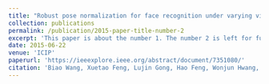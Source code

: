 ```yaml
---
title: "Robust pose normalization for face recognition under varying views"
collection: publications
permalink: /publication/2015-paper-title-number-2
excerpt: 'This paper is about the number 1. The number 2 is left for future work.'
date: 2015-06-22
venue: 'ICIP'
paperurl: 'https://ieeexplore.ieee.org/abstract/document/7351080/'
citation: 'Biao Wang, Xuetao Feng, Lujin Gong, Hao Feng, Wonjun Hwang, Jae-Joon Han. &quot;Robust pose normalization for face recognition under varying views. &quot; <i>ICIP</i>, 2015.'
---
```

